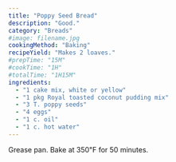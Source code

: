 ```yaml
---
title: "Poppy Seed Bread"
description: "Good."
category: "Breads"
#image: filename.jpg
cookingMethod: "Baking"
recipeYield: "Makes 2 loaves."
#prepTime: "15M"
#cookTime: "1H"
#totalTime: "1H15M"
ingredients:
  - "1 cake mix, white or yellow"
  - "1 pkg Royal toasted coconut pudding mix"
  - "3 T. poppy seeds"
  - "4 eggs"
  - "1 c. oil"
  - "1 c. hot water"
---
```


Grease pan. Bake at 350℉ for 50 minutes.
